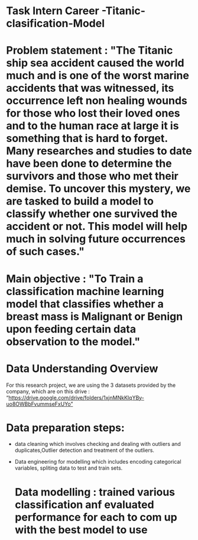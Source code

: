 # Task Intern Career -Titanic-clasification-Model
# Problem statement : "The Titanic ship  sea accident caused  the world  much and is  one of the  worst marine accidents that was witnessed, its occurrence left  non healing wounds for those who lost their loved ones and to the human race at large it is something that is hard to forget. Many  researches and studies to  date have been done  to  determine the survivors  and those who  met their demise. To uncover  this mystery, we are  tasked to build a model to classify whether one survived the accident  or not. This model will help much in  solving future occurrences of such cases."
# Main objective  :  "To Train a classification machine learning model that classifies whether a breast mass is Malignant or Benign upon feeding certain data observation to the model."
# Data Understanding Overview
For this research project, we are using the  3 datasets provided by the company, which are on this drive : “https://drive.google.com/drive/folders/1xjnMNkKIqYBy-uo8OWBbFvummseFxUYo”
# Data preparation steps:
* data cleaning which involves checking and dealing with outliers and duplicates,Outlier detection and  treatment of the outliers.
* Data engineering for modelling  which includes encoding categorical variables, spliting data to test and train sets.

  # Data modelling : trained various classification anf evaluated  performance for each to com up with the best model to use
